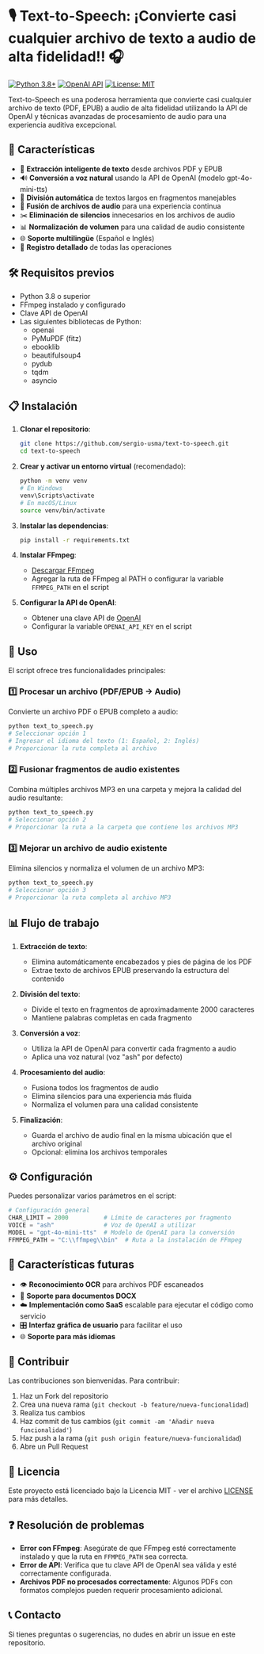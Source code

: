 # 🎙️ Text-to-Speech: ¡Convierte casi cualquier archivo de texto a audio de alta fidelidad!! 🎧

[![Python 3.8+](https://img.shields.io/badge/python-3.8+-blue.svg)](https://www.python.org/downloads/)
[![OpenAI API](https://img.shields.io/badge/OpenAI-API-green.svg)](https://openai.com/blog/openai-api)
[![License: MIT](https://img.shields.io/badge/License-MIT-yellow.svg)](https://opensource.org/licenses/MIT)

Text-to-Speech es una poderosa herramienta que convierte casi cualquier archivo de texto (PDF, EPUB) a audio de alta fidelidad utilizando la API de OpenAI y técnicas avanzadas de procesamiento de audio para una experiencia auditiva excepcional.

## 🌟 Características

- 📄 **Extracción inteligente de texto** desde archivos PDF y EPUB
- 🔊 **Conversión a voz natural** usando la API de OpenAI (modelo gpt-4o-mini-tts)
- 🧩 **División automática** de textos largos en fragmentos manejables
- 🔄 **Fusión de archivos de audio** para una experiencia continua
- ✂️ **Eliminación de silencios** innecesarios en los archivos de audio
- 📊 **Normalización de volumen** para una calidad de audio consistente
- 🌐 **Soporte multilingüe** (Español e Inglés)
- 📝 **Registro detallado** de todas las operaciones

## 🛠️ Requisitos previos

- Python 3.8 o superior
- FFmpeg instalado y configurado
- Clave API de OpenAI
- Las siguientes bibliotecas de Python:
  - openai
  - PyMuPDF (fitz)
  - ebooklib
  - beautifulsoup4
  - pydub
  - tqdm
  - asyncio

## 📋 Instalación

1. **Clonar el repositorio**:
   ```bash
   git clone https://github.com/sergio-usma/text-to-speech.git
   cd text-to-speech
   ```

2. **Crear y activar un entorno virtual** (recomendado):
   ```bash
   python -m venv venv
   # En Windows
   venv\Scripts\activate
   # En macOS/Linux
   source venv/bin/activate
   ```

3. **Instalar las dependencias**:
   ```bash
   pip install -r requirements.txt
   ```

4. **Instalar FFmpeg**:
   - [Descargar FFmpeg](https://ffmpeg.org/download.html)
   - Agregar la ruta de FFmpeg al PATH o configurar la variable `FFMPEG_PATH` en el script

5. **Configurar la API de OpenAI**:
   - Obtener una clave API de [OpenAI](https://platform.openai.com/)
   - Configurar la variable `OPENAI_API_KEY` en el script

## 🚀 Uso

El script ofrece tres funcionalidades principales:

### 1️⃣ Procesar un archivo (PDF/EPUB → Audio)

Convierte un archivo PDF o EPUB completo a audio:

```bash
python text_to_speech.py
# Seleccionar opción 1
# Ingresar el idioma del texto (1: Español, 2: Inglés)
# Proporcionar la ruta completa al archivo
```

### 2️⃣ Fusionar fragmentos de audio existentes

Combina múltiples archivos MP3 en una carpeta y mejora la calidad del audio resultante:

```bash
python text_to_speech.py
# Seleccionar opción 2
# Proporcionar la ruta a la carpeta que contiene los archivos MP3
```

### 3️⃣ Mejorar un archivo de audio existente

Elimina silencios y normaliza el volumen de un archivo MP3:

```bash
python text_to_speech.py
# Seleccionar opción 3
# Proporcionar la ruta completa al archivo MP3
```

## 📊 Flujo de trabajo

1. **Extracción de texto**:
   - Elimina automáticamente encabezados y pies de página de los PDF
   - Extrae texto de archivos EPUB preservando la estructura del contenido

2. **División del texto**:
   - Divide el texto en fragmentos de aproximadamente 2000 caracteres
   - Mantiene palabras completas en cada fragmento

3. **Conversión a voz**:
   - Utiliza la API de OpenAI para convertir cada fragmento a audio
   - Aplica una voz natural (voz "ash" por defecto)

4. **Procesamiento del audio**:
   - Fusiona todos los fragmentos de audio
   - Elimina silencios para una experiencia más fluida
   - Normaliza el volumen para una calidad consistente

5. **Finalización**:
   - Guarda el archivo de audio final en la misma ubicación que el archivo original
   - Opcional: elimina los archivos temporales

## ⚙️ Configuración

Puedes personalizar varios parámetros en el script:

```python
# Configuración general
CHAR_LIMIT = 2000          # Límite de caracteres por fragmento
VOICE = "ash"              # Voz de OpenAI a utilizar
MODEL = "gpt-4o-mini-tts"  # Modelo de OpenAI para la conversión
FFMPEG_PATH = "C:\\ffmpeg\\bin"  # Ruta a la instalación de FFmpeg
```

## 🔮 Características futuras

- 👁️ **Reconocimiento OCR** para archivos PDF escaneados
- 📝 **Soporte para documentos DOCX**
- ☁️ **Implementación como SaaS** escalable para ejecutar el código como servicio
- 🎛️ **Interfaz gráfica de usuario** para facilitar el uso
- 🌐 **Soporte para más idiomas**

## 🤝 Contribuir

Las contribuciones son bienvenidas. Para contribuir:

1. Haz un Fork del repositorio
2. Crea una nueva rama (`git checkout -b feature/nueva-funcionalidad`)
3. Realiza tus cambios
4. Haz commit de tus cambios (`git commit -am 'Añadir nueva funcionalidad'`)
5. Haz push a la rama (`git push origin feature/nueva-funcionalidad`)
6. Abre un Pull Request

## 📝 Licencia

Este proyecto está licenciado bajo la Licencia MIT - ver el archivo [LICENSE](LICENSE) para más detalles.

## ❓ Resolución de problemas

- **Error con FFmpeg**: Asegúrate de que FFmpeg esté correctamente instalado y que la ruta en `FFMPEG_PATH` sea correcta.
- **Error de API**: Verifica que tu clave API de OpenAI sea válida y esté correctamente configurada.
- **Archivos PDF no procesados correctamente**: Algunos PDFs con formatos complejos pueden requerir procesamiento adicional.

## 📞 Contacto

Si tienes preguntas o sugerencias, no dudes en abrir un issue en este repositorio.
